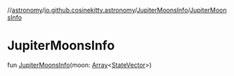 //[astronomy](../../../index.md)/[io.github.cosinekitty.astronomy](../index.md)/[JupiterMoonsInfo](index.md)/[JupiterMoonsInfo](-jupiter-moons-info.md)

# JupiterMoonsInfo

fun [JupiterMoonsInfo](-jupiter-moons-info.md)(moon: [Array](https://kotlinlang.org/api/latest/jvm/stdlib/kotlin/-array/index.html)&lt;[StateVector](../-state-vector/index.md)&gt;)
